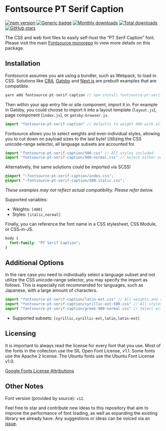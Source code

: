 # Fontsource PT Serif Caption

[![npm version](https://badge.fury.io/js/fontsource-pt-serif-caption.svg)](https://www.npmjs.com/package/fontsource-pt-serif-caption) [![Generic badge](https://img.shields.io/badge/fontsource-passing-brightgreen)](https://github.com/fontsource/fontsource) [![Monthly downloads](https://badgen.net/npm/dm/fontsource-pt-serif-caption)](https://github.com/fontsource/fontsource) [![Total downloads](https://badgen.net/npm/dt/fontsource-pt-serif-caption)](https://github.com/fontsource/fontsource) [![GitHub stars](https://img.shields.io/github/stars/DecliningLotus/fontsource.svg?style=social&label=Star)](https://github.com/fontsource/fontsource/stargazers)

The CSS and web font files to easily self-host the “PT Serif Caption” font. Please visit the main [Fontsource monorepo](https://github.com/fontsource/fontsource) to view more details on this package.

## Installation

Fontsource assumes you are using a bundler, such as Webpack, to load in CSS. Solutions like [CRA](https://create-react-app.dev/), [Gatsby](https://www.gatsbyjs.org/) and [Next.js](https://nextjs.org/) are prebuilt examples that are compatible.

```javascript
yarn add fontsource-pt-serif-caption // npm install fontsource-pt-serif-caption
```

Then within your app entry file or site component, import it in. For example in Gatsby, you could choose to import it into a layout template (`layout.js`), page component (`index.js`), or `gatsby-browser.js`.

```javascript
import "fontsource-pt-serif-caption" // Defaults to weight 400 with all styles included.
```

Fontsource allows you to select weights and even individual styles, allowing you to cut down on payload sizes to the last byte! Utilizing the CSS unicode-range selector, all language subsets are accounted for.

```javascript
import "fontsource-pt-serif-caption/500.css" // All styles included.
import "fontsource-pt-serif-caption/900-normal.css" // Select either normal or italic.
```

Alternatively, the same solutions could be imported via SCSS!

```scss
@import "~fontsource-pt-serif-caption/index.css";
@import "~fontsource-pt-serif-caption/300-italic.css";
```

_These examples may not reflect actual compatibility. Please refer below._

Supported variables:

- Weights: `[400]`
- Styles: `[italic,normal]`

Finally, you can reference the font name in a CSS stylesheet, CSS Module, or CSS-in-JS.

```css
body {
  font-family: "PT Serif Caption";
}
```

## Additional Options

In the rare case you need to individually select a language subset and not utilize the CSS unicode-range selector, you may specify the import as follows. This is especially not recommended for languages, such as Japanese, with a large amount of characters.

```javascript
import "fontsource-pt-serif-caption/latin-ext.css" // All weights and styles included.
import "fontsource-pt-serif-caption/cyrillic-ext-500.css" // All styles included.
import "fontsource-pt-serif-caption/greek-900-normal.css" // Select either normal or italic.
```

- Supported subsets: `[cyrillic,cyrillic-ext,latin,latin-ext]`

## Licensing

It is important to always read the license for every font that you use.
Most of the fonts in the collection use the SIL Open Font License, v1.1. Some fonts use the Apache 2 license. The Ubuntu fonts use the Ubuntu Font License v1.0.

[Google Fonts License Attributions](https://fonts.google.com/attribution)

## Other Notes

Font version (provided by source): `v12`.

Feel free to star and contribute new ideas to this repository that aim to improve the performance of font loading, as well as expanding the existing library we already have. Any suggestions or ideas can be voiced via an [issue](https://github.com/fontsource/fontsource/issues).
